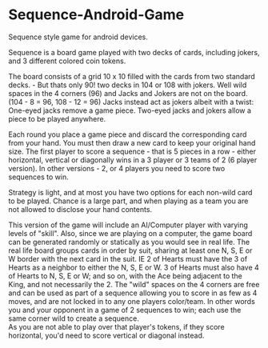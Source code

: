 # Sequence-Android-Game
Sequence style game for android devices.  

Sequence is a board game played with two decks of cards, including jokers, and 3 different colored coin tokens.  

The board consists of a grid 10 x 10 filled with the cards from two standard decks. - But thats only 90! two decks in 104 or 108
with jokers.  Well wild spaces in the 4 corners (96) and Jacks and Jokers are not on the board.  (104 - 8 = 96, 108 - 12 = 96)
Jacks instead act as jokers albeit with a twist: One-eyed jacks remove a game piece.
Two-eyed jacks and jokers allow a piece to be played anywhere.

Each round you place a game piece and discard the corresponding card from your hand.  You must then draw a new card to keep
your original hand size.  The first player to score a sequence - that is 5 pieces in a row - either horizontal, vertical or
diagonally wins in a 3 player or 3 teams of 2 (6 player version).  In other versions - 2, or 4 players you need to score
two sequences to win.

Strategy is light, and at most you have two options for each non-wild card to be played.  Chance is a large part, and when
playing as a team you are not allowed to disclose your hand contents.

This version of the game will include an AI/Computer player with varying levels of "skill".  Also, since we are playing
on a computer, the game board can be generated randomly or statically as you would see in real life.  The real life board groups
cards in order by suit, sharing at least one N, S, E or W border with the next card in the suit.  IE 2 of Hearts must have the
3 of Hearts as a neighbor to either the N, S, E or W.  3 of Hearts must also have 4 of Hearts to N, S, E or W; and so on, with
the Ace being adjacent to the King, and not necessarily the 2.  The "wild" spaces on the 4 corners are free and can be used
as part of a sequence allowing you to score in as few as 4 moves, and are not locked in to any one players color/team.  In
other words you and your opponent in a game of 2 sequences to win; each use the same corner wild to create a sequence.  
As you are not able to play over that player's tokens, if they score horizontal, you'd need to score vertical or diagonal
instead.

